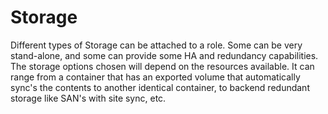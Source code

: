 # Storage

Different types of Storage can be attached to a role.  Some can be very stand-alone, and some can provide some HA and redundancy capabilities.  The storage options chosen will depend on the resources available.   It can range from a container that has an exported volume that automatically sync's the contents to another identical container, to backend redundant storage like SAN's with site sync, etc.

